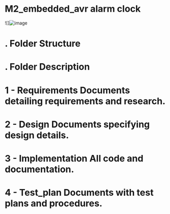 # M2_embedded_avr alarm clock



![]![image](https://user-images.githubusercontent.com/94300992/143984892-689473a5-3c99-479e-a7db-96d73813d2d6.png)






# . Folder Structure #
# . Folder Description #
# 1 - Requirements Documents detailing requirements and research. #
# 2 - Design Documents specifying design details. #
# 3 - Implementation All code and documentation. #
# 4 - Test_plan Documents with test plans and procedures. #


